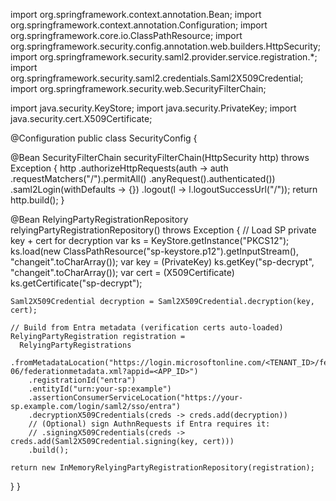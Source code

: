 import org.springframework.context.annotation.Bean;
import org.springframework.context.annotation.Configuration;
import org.springframework.core.io.ClassPathResource;
import org.springframework.security.config.annotation.web.builders.HttpSecurity;
import org.springframework.security.saml2.provider.service.registration.*;
import org.springframework.security.saml2.credentials.Saml2X509Credential;
import org.springframework.security.web.SecurityFilterChain;

import java.security.KeyStore;
import java.security.PrivateKey;
import java.security.cert.X509Certificate;

@Configuration
public class SecurityConfig {

  @Bean
  SecurityFilterChain securityFilterChain(HttpSecurity http) throws Exception {
    http
      .authorizeHttpRequests(auth -> auth
        .requestMatchers("/").permitAll()
        .anyRequest().authenticated())
      .saml2Login(withDefaults -> {})
      .logout(l -> l.logoutSuccessUrl("/"));
    return http.build();
  }

  @Bean
  RelyingPartyRegistrationRepository relyingPartyRegistrationRepository() throws Exception {
    // Load SP private key + cert for decryption
    var ks = KeyStore.getInstance("PKCS12");
    ks.load(new ClassPathResource("sp-keystore.p12").getInputStream(),
            "changeit".toCharArray());
    var key = (PrivateKey) ks.getKey("sp-decrypt", "changeit".toCharArray());
    var cert = (X509Certificate) ks.getCertificate("sp-decrypt");

    Saml2X509Credential decryption = Saml2X509Credential.decryption(key, cert);

    // Build from Entra metadata (verification certs auto-loaded)
    RelyingPartyRegistration registration =
      RelyingPartyRegistrations
        .fromMetadataLocation("https://login.microsoftonline.com/<TENANT_ID>/federationmetadata/2007-06/federationmetadata.xml?appid=<APP_ID>")
        .registrationId("entra")
        .entityId("urn:your-sp:example")
        .assertionConsumerServiceLocation("https://your-sp.example.com/login/saml2/sso/entra")
        .decryptionX509Credentials(creds -> creds.add(decryption))
        // (Optional) sign AuthnRequests if Entra requires it:
        // .signingX509Credentials(creds -> creds.add(Saml2X509Credential.signing(key, cert)))
        .build();

    return new InMemoryRelyingPartyRegistrationRepository(registration);
  }
}
